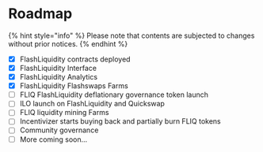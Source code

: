 # Roadmap

{% hint style="info" %}
Please note that contents are subjected to changes without prior notices.
{% endhint %}

* [x] FlashLiquidity contracts deployed
* [x] FlashLiquidity Interface
* [x] FlashLiquidity Analytics
* [x] FlashLiquidity Flashswaps Farms
* [ ] FLIQ FlashLiquidity deflationary governance token launch
* [ ] ILO launch on FlashLiquidity and Quickswap
* [ ] FLIQ liquidity mining Farms
* [ ] Incentivizer starts buying back and partially burn FLIQ tokens
* [ ] Community governance
* [ ] More coming soon...
